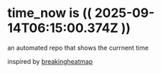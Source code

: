 # time_now is (( 2025-09-14T06:15:00.374Z ))

an automated repo that shows the currnent time

inspired by [breakingheatmap](https://github.com/breakingheatmap/breakingheatmap)